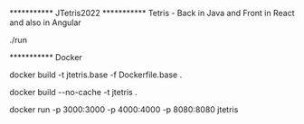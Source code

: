 *********** JTetris2022
*********** Tetris - Back in Java and Front in React and also in Angular

./run

 *********** Docker

docker build -t jtetris.base -f Dockerfile.base .

docker build --no-cache -t jtetris .

docker run -p 3000:3000 -p 4000:4000 -p 8080:8080 jtetris
